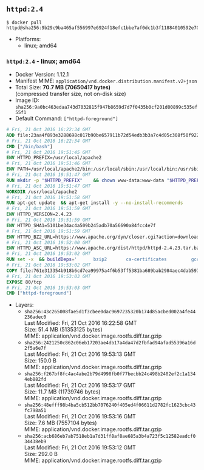 ## `httpd:2.4`

```console
$ docker pull httpd@sha256:9b29c9ba465af556997e6924f18efc1bbe7af0dc1b3f11884010592e700ddb09
```

-	Platforms:
	-	linux; amd64

### `httpd:2.4` - linux; amd64

-	Docker Version: 1.12.1
-	Manifest MIME: `application/vnd.docker.distribution.manifest.v2+json`
-	Total Size: **70.7 MB (70650417 bytes)**  
	(compressed transfer size, not on-disk size)
-	Image ID: `sha256:9a0bc463edaa743d7032815f947b8659d7d7f0435b0cf201d00899c535ef55f1`
-	Default Command: `["httpd-foreground"]`

```dockerfile
# Fri, 21 Oct 2016 16:22:34 GMT
ADD file:23aa4f893e3288698c017b90be657911b72d54edb3b3a7c4d05c308f50f9228f in / 
# Fri, 21 Oct 2016 16:22:34 GMT
CMD ["/bin/bash"]
# Fri, 21 Oct 2016 19:51:45 GMT
ENV HTTPD_PREFIX=/usr/local/apache2
# Fri, 21 Oct 2016 19:51:46 GMT
ENV PATH=/usr/local/apache2/bin:/usr/local/sbin:/usr/local/bin:/usr/sbin:/usr/bin:/sbin:/bin
# Fri, 21 Oct 2016 19:51:47 GMT
RUN mkdir -p "$HTTPD_PREFIX" 	&& chown www-data:www-data "$HTTPD_PREFIX"
# Fri, 21 Oct 2016 19:51:47 GMT
WORKDIR /usr/local/apache2
# Fri, 21 Oct 2016 19:51:58 GMT
RUN apt-get update 	&& apt-get install -y --no-install-recommends 		libapr1 		libaprutil1 		libaprutil1-ldap 		libapr1-dev 		libaprutil1-dev 		libpcre++0 		libssl1.0.0 	&& rm -r /var/lib/apt/lists/*
# Fri, 21 Oct 2016 19:51:59 GMT
ENV HTTPD_VERSION=2.4.23
# Fri, 21 Oct 2016 19:51:59 GMT
ENV HTTPD_SHA1=5101be34ac4a509b245adb70a56690a84fcc4e7f
# Fri, 21 Oct 2016 19:51:59 GMT
ENV HTTPD_BZ2_URL=https://www.apache.org/dyn/closer.cgi?action=download&filename=httpd/httpd-2.4.23.tar.bz2
# Fri, 21 Oct 2016 19:52:00 GMT
ENV HTTPD_ASC_URL=https://www.apache.org/dist/httpd/httpd-2.4.23.tar.bz2.asc
# Fri, 21 Oct 2016 19:53:02 GMT
RUN set -x 	&& buildDeps=' 		bzip2 		ca-certificates 		gcc 		libpcre++-dev 		libssl-dev 		make 		wget 	' 	&& apt-get update 	&& apt-get install -y --no-install-recommends $buildDeps 	&& rm -r /var/lib/apt/lists/* 		&& wget -O httpd.tar.bz2 "$HTTPD_BZ2_URL" 	&& echo "$HTTPD_SHA1 *httpd.tar.bz2" | sha1sum -c - 	&& wget -O httpd.tar.bz2.asc "$HTTPD_ASC_URL" 	&& export GNUPGHOME="$(mktemp -d)" 	&& gpg --keyserver ha.pool.sks-keyservers.net --recv-keys A93D62ECC3C8EA12DB220EC934EA76E6791485A8 	&& gpg --batch --verify httpd.tar.bz2.asc httpd.tar.bz2 	&& rm -r "$GNUPGHOME" httpd.tar.bz2.asc 		&& mkdir -p src 	&& tar -xvf httpd.tar.bz2 -C src --strip-components=1 	&& rm httpd.tar.bz2 	&& cd src 		&& ./configure 		--prefix="$HTTPD_PREFIX" 		--enable-mods-shared=reallyall 	&& make -j"$(nproc)" 	&& make install 		&& cd .. 	&& rm -r src 		&& sed -ri 		-e 's!^(\s*CustomLog)\s+\S+!\1 /proc/self/fd/1!g' 		-e 's!^(\s*ErrorLog)\s+\S+!\1 /proc/self/fd/2!g' 		"$HTTPD_PREFIX/conf/httpd.conf" 		&& apt-get purge -y --auto-remove $buildDeps
# Fri, 21 Oct 2016 19:53:02 GMT
COPY file:761e313354b918b6cd7ea99975a4f6b53ff5381ba689bab2984aec4dab597215 in /usr/local/bin/ 
# Fri, 21 Oct 2016 19:53:03 GMT
EXPOSE 80/tcp
# Fri, 21 Oct 2016 19:53:03 GMT
CMD ["httpd-foreground"]
```

-	Layers:
	-	`sha256:43c265008fae5d1f3cbee0dac9697235320b174d85acbed002a4fe44236adec0`  
		Last Modified: Fri, 21 Oct 2016 16:22:58 GMT  
		Size: 51.4 MB (51353125 bytes)  
		MIME: application/vnd.docker.image.rootfs.diff.tar.gzip
	-	`sha256:2421250c862c06eb17203ae4db17a4da47d2fbfad94afad55396a16d2f5a6e7f`  
		Last Modified: Fri, 21 Oct 2016 19:53:13 GMT  
		Size: 150.0 B  
		MIME: application/vnd.docker.image.rootfs.diff.tar.gzip
	-	`sha256:f267bf8fc4ac4abe2b79d4998fb0f77becbb24c498b2402ef2c1a1344eb882fd`  
		Last Modified: Fri, 21 Oct 2016 19:53:17 GMT  
		Size: 11.7 MB (11739746 bytes)  
		MIME: application/vnd.docker.image.rootfs.diff.tar.gzip
	-	`sha256:48efff98b4ba5cb512bb7076240f405ed4f06611d2782fc1623cbc43fc798a51`  
		Last Modified: Fri, 21 Oct 2016 19:53:16 GMT  
		Size: 7.6 MB (7557104 bytes)  
		MIME: application/vnd.docker.image.rootfs.diff.tar.gzip
	-	`sha256:acb686eb7ab7518eb1a7d31ff8af8ae685a3b4a723f5c12582eadcf034438eb9`  
		Last Modified: Fri, 21 Oct 2016 19:53:12 GMT  
		Size: 292.0 B  
		MIME: application/vnd.docker.image.rootfs.diff.tar.gzip
